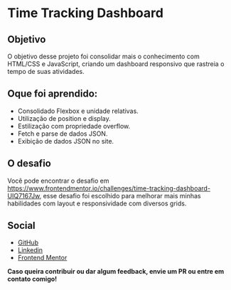 # Time Tracking Dashboard

## Objetivo
O objetivo desse projeto foi consolidar mais o conhecimento com HTML/CSS e JavaScript, criando um dashboard responsivo que rastreia o tempo de suas atividades.

## Oque foi aprendido:
- Consolidado Flexbox e unidade relativas.
- Utilização de position e display.
- Estilização com propriedade overflow.
- Fetch e parse de dados JSON.
- Exibição de dados JSON no site.

## O desafio
Você pode encontrar o desafio em https://www.frontendmentor.io/challenges/time-tracking-dashboard-UIQ7167Jw, esse desafio foi escolhido para melhorar mais minhas habilidades com layout e responsividade com diversos grids.

## Social

- [GitHub](https://github.com/ApenasFe)
- [Linkedin](https://www.linkedin.com/in/fe-soares/)
- [Frontend Mentor](https://www.frontendmentor.io/profile/ApenasFe)

**Caso queira contribuir ou dar algum feedback, envie um PR ou entre em contato comigo!**
